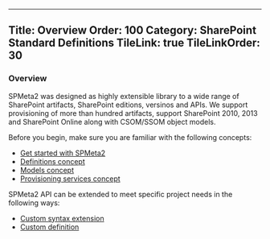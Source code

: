 ﻿----
Title: Overview
Order: 100
Category: SharePoint Standard Definitions
TileLink: true
TileLinkOrder: 30
----
### Overview

SPMeta2 was designed as highly extensible library to a wide range of SharePoint artifacts, SharePoint editions, versinos and APIs. 
We support provisioning of more than hundred artifacts, support SharePoint 2010, 2013 and SharePoint Online along with CSOM/SSOM object models.

Before you begin, make sure you are familiar with the following concepts:

* [Get started with SPMeta2](/spmeta2/getting-started)
* [Definitions concept](/spmeta2/reference/definitions)
* [Models concept](/spmeta2/reference/models)
* [Provisioning services concept](/spmeta2/reference/provisionservices)

SPMeta2 API can be extended to meet specific project needs in the following ways:

* [Custom syntax extension](/spmeta2/extensibility/custom-syntax)
* [Custom definition](/spmeta2/extensibility/custom-definition)